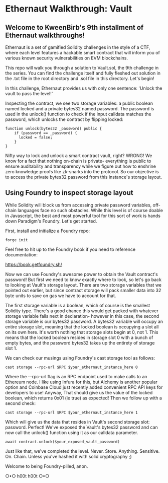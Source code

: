 # Ethernaut Walkthrough: Vault
## Welcome to KweenBirb's 9th installment of Ethernaut walkthroughs! 

Ethernaut is a set of gamified Solidity challenges in the style of a CTF, where each level features a hackable smart contract that will inform you of various known security vulnerabilities on EVM blockchains.

This repo will walk you through a solution to Vault.sol, the 9th challenge in the series. You can find the challenge itself and fully fleshed out solution in the .txt file in the root directory and .sol file in this directory. Let's begin!

In this challenge, Ethernaut provides us with only one sentence: 'Unlock the vault to pass the level!'

Inspecting the contract, we see two storage variables: a public boolean named locked and a private bytes32 named password. The password is used in the unlock() function to check if the input calldata matches the password, which unlocks the contract by flipping locked:

```
function unlock(bytes32 _password) public {
    if (password == _password) {
      locked = false;
    }
}
```

Nifty way to lock and unlock a smart contract vault, right? WRONG! We know for a fact that nothing on-chain is private- everything is public to ensure auditability and transparency while we figure out how to enshrine zero knowledge proofs like zk-snarks into the protocol. So our objective is to access the private bytes32 password from this instance's storage layout.

## Using Foundry to inspect storage layout

While Solidity will block us from accessing private password variables, off-chain languages face no such obstacles. While this level is of course doable in Javascript, the best and most powerful tool for this sort of work is hands down Paradigm's Foundry. Let's get started.

First, install and initialize a Foundry repo:

```forge init```

Feel free to hit up to the Foundry book if you need to reference documentation:

https://book.getfoundry.sh/

Now we can use Foundry's awesome power to obtain the Vault contract's password! But first we need to know exactly where to look, so let's go back to looking at Vault's storage layout. There are two storage variables that we pointed out earlier, but since contract storage will pack smaller data into 32 byte units to save on gas we have to account for that.

The first storage variable is a boolean, which of course is the smallest Solidity type. There's a good chance this would get packed with whatever storage variable falls next in declaration- however in this case, the second storage variable is our bytes32 password. A bytes32 variable will occupy an entire storage slot, meaning that the locked boolean is occupying a slot all on its own here. It's worth nothing that storage slots begin at 0, not 1. This means that the locked boolean resides in storage slot 0 with a bunch of empty bytes, and the password bytes32 takes up the entirety of storage slot 1.

We can check our musings using Foundry's cast storage tool as follows:

```cast storage --rpc-url $RPC $your_ethernaut_instance_here 0```

Where the --rpc-url flag is an RPC endpoint used to make calls to an Ethereum node. I like using Infura for this, but Alchemy is another popular option and Coinbase Cloud just recently added convenient RPC API keys for developers to use! Anyway, That should give us the value of the locked boolean, which returns 0x01 (ie true) as expected! Then we follow up with a second check:

```cast storage --rpc-url $RPC $your_ethernaut_instance_here 1```

Which will give us the data that resides in Vault's second storage slot: password. Perfect! We've exposed the Vault's bytes32 password and can now call the unlock() function using it as our calldata parameter.

```await contract.unlock($your_exposed_vault_password)```

Just like that, we've completed the level. Never. Store. Anything. Sensitive. On. Chain. Unless you've hashed it with solid cryptography ;)

Welcome to being Foundry-pilled, anon.

○•○ h00t h00t ○•○
